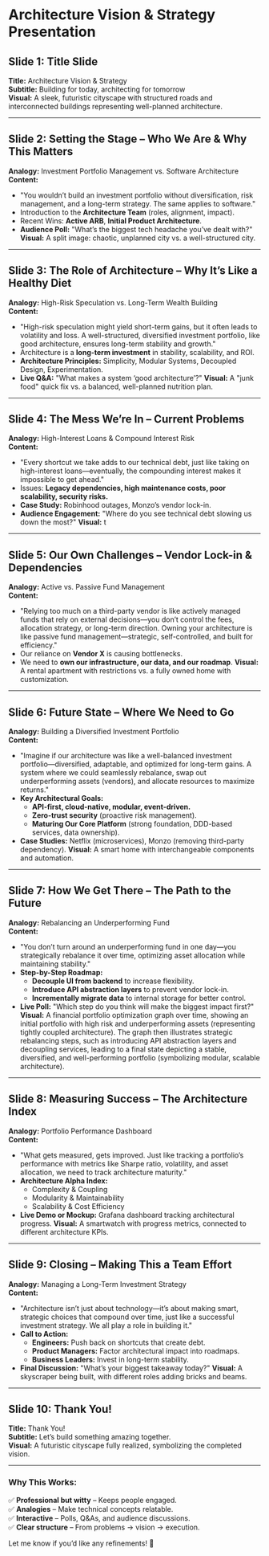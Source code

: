 # **Architecture Vision & Strategy Presentation**

## **Slide 1: Title Slide**

**Title:** Architecture Vision & Strategy\
**Subtitle:** Building for today, architecting for tomorrow\
**Visual:** A sleek, futuristic cityscape with structured roads and interconnected buildings representing well-planned architecture.

---

## **Slide 2: Setting the Stage – Who We Are & Why This Matters**

**Analogy:** Investment Portfolio Management vs. Software Architecture\
**Content:**

- "You wouldn’t build an investment portfolio without diversification, risk management, and a long-term strategy. The same applies to software."
- Introduction to the **Architecture Team** (roles, alignment, impact).
- Recent Wins: **Active ARB**, **Initial Product Architecture**.
- **Audience Poll:** "What’s the biggest tech headache you’ve dealt with?"
  **Visual:** A split image: chaotic, unplanned city vs. a well-structured city.

---

## **Slide 3: The Role of Architecture – Why It’s Like a Healthy Diet**

**Analogy:** High-Risk Speculation vs. Long-Term Wealth Building\
**Content:**

- "High-risk speculation might yield short-term gains, but it often leads to volatility and loss. A well-structured, diversified investment portfolio, like good architecture, ensures long-term stability and growth."
- Architecture is a **long-term investment** in stability, scalability, and ROI.
- **Architecture Principles:** Simplicity, Modular Systems, Decoupled Design, Experimentation.
- **Live Q&A:** "What makes a system ‘good architecture’?"
  **Visual:** A "junk food" quick fix vs. a balanced, well-planned nutrition plan.

---

## **Slide 4: The Mess We’re In – Current Problems**

**Analogy:** High-Interest Loans & Compound Interest Risk\
**Content:**

- "Every shortcut we take adds to our technical debt, just like taking on high-interest loans—eventually, the compounding interest makes it impossible to get ahead."
- Issues: **Legacy dependencies, high maintenance costs, poor scalability, security risks.**
- **Case Study:** Robinhood outages, Monzo’s vendor lock-in.
- **Audience Engagement:** "Where do you see technical debt slowing us down the most?"
  **Visual:** t

---

## **Slide 5: Our Own Challenges – Vendor Lock-in & Dependencies**

**Analogy:** Active vs. Passive Fund Management\
**Content:**

- "Relying too much on a third-party vendor is like actively managed funds that rely on external decisions—you don’t control the fees, allocation strategy, or long-term direction. Owning your architecture is like passive fund management—strategic, self-controlled, and built for efficiency."
- Our reliance on **Vendor X** is causing bottlenecks.
- We need to **own our infrastructure, our data, and our roadmap**.
  **Visual:** A rental apartment with restrictions vs. a fully owned home with customization.

---

## **Slide 6: Future State – Where We Need to Go**

**Analogy:** Building a Diversified Investment Portfolio\
**Content:**

- "Imagine if our architecture was like a well-balanced investment portfolio—diversified, adaptable, and optimized for long-term gains. A system where we could seamlessly rebalance, swap out underperforming assets (vendors), and allocate resources to maximize returns."
- **Key Architectural Goals:**
  - **API-first, cloud-native, modular, event-driven.**
  - **Zero-trust security** (proactive risk management).
  - **Maturing Our Core Platform** (strong foundation, DDD-based services, data ownership).
- **Case Studies:** Netflix (microservices), Monzo (removing third-party dependency).
  **Visual:** A smart home with interchangeable components and automation.

---

## **Slide 7: How We Get There – The Path to the Future**

**Analogy:** Rebalancing an Underperforming Fund\
**Content:**

- "You don’t turn around an underperforming fund in one day—you strategically rebalance it over time, optimizing asset allocation while maintaining stability."
- **Step-by-Step Roadmap:**
  - **Decouple UI from backend** to increase flexibility.
  - **Introduce API abstraction layers** to prevent vendor lock-in.
  - **Incrementally migrate data** to internal storage for better control.
- **Live Poll:** "Which step do you think will make the biggest impact first?"
  **Visual:** A financial portfolio optimization graph over time, showing an initial portfolio with high risk and underperforming assets (representing tightly coupled architecture). The graph then illustrates strategic rebalancing steps, such as introducing API abstraction layers and decoupling services, leading to a final state depicting a stable, diversified, and well-performing portfolio (symbolizing modular, scalable architecture).

---

## **Slide 8: Measuring Success – The Architecture Index**

**Analogy:** Portfolio Performance Dashboard\
**Content:**

- "What gets measured, gets improved. Just like tracking a portfolio’s performance with metrics like Sharpe ratio, volatility, and asset allocation, we need to track architecture maturity."
- **Architecture Alpha Index:**
  - Complexity & Coupling
  - Modularity & Maintainability
  - Scalability & Cost Efficiency
- **Live Demo or Mockup:** Grafana dashboard tracking architectural progress.
  **Visual:** A smartwatch with progress metrics, connected to different architecture KPIs.

---

## **Slide 9: Closing – Making This a Team Effort**

**Analogy:** Managing a Long-Term Investment Strategy\
**Content:**

- "Architecture isn’t just about technology—it’s about making smart, strategic choices that compound over time, just like a successful investment strategy. We all play a role in building it."
- **Call to Action:**
  - **Engineers:** Push back on shortcuts that create debt.
  - **Product Managers:** Factor architectural impact into roadmaps.
  - **Business Leaders:** Invest in long-term stability.
- **Final Discussion:** "What’s your biggest takeaway today?"
  **Visual:** A skyscraper being built, with different roles adding bricks and beams.

---

## **Slide 10: Thank You!**

**Title:** Thank You!\
**Subtitle:** Let’s build something amazing together.\
**Visual:** A futuristic cityscape fully realized, symbolizing the completed vision.

---

### **Why This Works:**

✅ **Professional but witty** – Keeps people engaged.\
✅ **Analogies** – Make technical concepts relatable.\
✅ **Interactive** – Polls, Q&As, and audience discussions.\
✅ **Clear structure** – From problems → vision → execution.

Let me know if you’d like any refinements! 🚀

